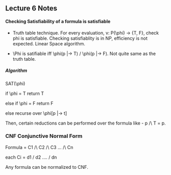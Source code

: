 ## Lecture 6 Notes

#### Checking Satisfiability of a formula is satisfiable
* Truth table technique. For every evaluation, v: P(\phi) -> {T, F}, check phi is satisfiable. Checking satisfiablity is in NP, efficiency is not expected. Linear Space algorithm.

* \Phi is satifiable iff \phi(p |-> T) \/ \phi(p |-> F). Not quite same as the truth table. 

##### Algorithm

SAT(\phi) 


if \phi = T return T

else if \phi = F return F

else recurse over \phi[p |-> t]

Then, certain reductions can be performed over the formula like - p /\ T = p.




### CNF Conjunctive Normal Form

Formula = C1 /\ C2 /\ C3 ... /\ Cn

each Ci = d1 \/ d2 .... \/ dn


Any formula can be normalized to CNF.

